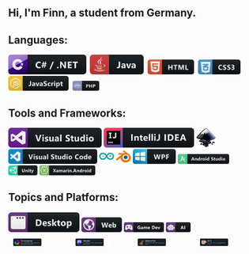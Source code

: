 ## Hi, I'm Finn, a student from Germany.

## Languages:

<div>
<img src="https://github.com/MikeCodesDotNET/ColoredBadges/blob/master/svg/dev/languages/csharp_dotnet.svg" title="CSharp" alt="CSharp" height="40">&nbsp;
<img src="https://github.com/MikeCodesDotNET/ColoredBadges/blob/master/svg/dev/languages/java.svg" title="Java" alt="Java" height="40">&nbsp;
<img src="https://github.com/MikeCodesDotNET/ColoredBadges/blob/master/svg/dev/languages/html.svg" title="HTML5" alt="HTML5" height="30">&nbsp;
<img src="https://github.com/MikeCodesDotNET/ColoredBadges/blob/master/svg/dev/languages/css3.svg" title="CSS3" alt="CSS3" height="30">&nbsp;
<img src="https://github.com/MikeCodesDotNET/ColoredBadges/blob/master/svg/dev/languages/js.svg" title="Javascript" alt="Javascript" height="30">&nbsp;
<img src="https://github.com/MikeCodesDotNET/ColoredBadges/blob/master/svg/dev/languages/php.svg" title="PHP" alt="PHP" height="20">&nbsp;
</div>

## Tools and Frameworks:

<div>
<img src="https://github.com/MikeCodesDotNET/ColoredBadges/blob/master/svg/dev/tools/visualstudio.svg" title="Visual Studio" alt="Visual Studio" height="40">
<img src="https://github.com/MikeCodesDotNET/ColoredBadges/blob/master/svg/dev/tools/jetbrains_intellij.svg" title="IntelliJ" alt="IntelliJ" height="40">
<img src="https://github.com/devicons/devicon/blob/master/icons/inkscape/inkscape-original.svg" title="Inkscape" alt="Inkscape" width="40" height="40">
<img src="https://github.com/MikeCodesDotNET/ColoredBadges/blob/master/svg/dev/tools/visualstudio_code.svg" title="Visual Studio Code" alt="Visual Studio Code" height="30">
<img src="https://github.com/devicons/devicon/blob/master/icons/arduino/arduino-original.svg" title="Arduino" alt="Arduino" width="30" height="30">
<img src="https://github.com/devicons/devicon/blob/master/icons/blender/blender-original.svg" title="Blender" alt="Bledner" width="30" height="30">
<img src="https://github.com/MikeCodesDotNET/ColoredBadges/blob/master/svg/dev/frameworks/wpf.svg" title="WPF" alt="WPF" height="30">
<img src="https://github.com/MikeCodesDotNET/ColoredBadges/blob/master/svg/dev/tools/android_studio.svg" title="Android Studio" alt="Android Studio" height="20">
<img src="https://github.com/MikeCodesDotNET/ColoredBadges/blob/master/svg/dev/frameworks/unity.svg" title="Unity" alt="Unity" height="20">
<img src="https://github.com/MikeCodesDotNET/ColoredBadges/blob/master/svg/dev/frameworks/xamarin_android.svg" title="Xamarin" alt="Xamarin" height="20">
</div>

## Topics and Platforms:

<div>
<img src="https://github.com/MikeCodesDotNET/ColoredBadges/blob/master/svg/dev/misc/desktop.svg" title="Desktop" alt="Desktop" height="40">
<img src="https://github.com/MikeCodesDotNET/ColoredBadges/blob/master/svg/dev/misc/web.svg" title="Web" alt="Web" height="30">
<img src="https://github.com/MikeCodesDotNET/ColoredBadges/blob/master/svg/dev/misc/gamedev.svg" title="Game Dev" alt="Game Dev" height="20">
<img src="https://github.com/MikeCodesDotNET/ColoredBadges/blob/master/svg/dev/misc/ai.svg" title="AI" alt="AI" height="20">
<!--<img src="https://github.com/MikeCodesDotNET/ColoredBadges/blob/master/svg/dev/misc/datascience.svg" title="Data Science" alt="Data Science" height="20">-->
</div>

<div style="display:flex;justify-content:spaced-evenly;align-items:center;flex-direction:row;width:100%;">
<a href="https://finnfreita.com?ref=github"><img src="finnfreitag.png" style="width:45%;margin:10px;" /></a>
<a href="https://mastodon.social/@FinnFreitag"><img src="mastodon.png" style="width:45%;margin:10px;" /></a>
<a href="https://stackoverflow.com/users/17138043/finn"><img src="stackoverflow.png" style="width:45%;margin:10px;" /></a>
<a href="https://ko-fi.com/finnfreitag/?utm_source=finnfreitag.com"><img src="kofi.png" style="width:45%;margin:10px;" /></a>
</div>
